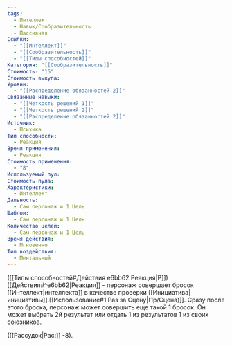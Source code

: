 ```yaml
---
tags:
  - Интеллект
  - Навык/Сообразительность
  - Пассивная
Ссылки:
  - "[[Интеллект]]"
  - "[[Сообразительность]]"
  - "[[Типы способностей]]"
Категория: "[[Сообразительность]]"
Стоимость: "15"
Стоимость выкупа: 
Уровни:
  - "[[Распределение обязанностей 2]]"
Связанные навыки:
  - "[[Четкость решений 1]]"
  - "[[Четкость решений 2]]"
  - "[[Распределение обязанностей 2]]"
Источник:
  - Психика
Тип способности:
  - Реакция
Время применения:
  - Реакция
Стоимость применения:
  - "8"
Используемый пул: 
Стоимость пула: 
Характеристики:
  - Интеллект
Дальность:
  - Сам персонаж и 1 Цель
Шаблон:
  - Сам персонаж и 1 Цель
Количество целей:
  - Сам персонаж и 1 Цель
Время действия:
  - Мгновенно
Тип воздействия:
  - Ментальный
---
```

([[Типы способностей#Действия e6bb62 Реакция|Р]]) [[Действия#^e6bb62|Реакция]] - персонаж совершает бросок [[Интеллект|интеллекта]] в качестве проверки [[Инициатива|инициативы]].[[Использование#1 Раз за Сцену|(1р/Сцена)]]. Сразу после этого броска, персонаж может совершить еще такой 1 бросок. Он может выбрать 2й результат или отдать 1 из результатов 1 из своих союзников. 

([[Рассудок|Рас:]] -8).